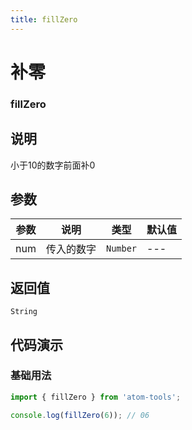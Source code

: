 ```yaml
---
title: fillZero
---
```


# 补零

### fillZero

## 说明
小于10的数字前面补0

## 参数

| 参数  | 说明         | 类型 | 默认值 |
| ----- | ------------ | ---- | ------ |
| num | 传入的数字 | `Number`  | ---      |

## 返回值

`String`

## 代码演示

### 基础用法

```ts
import { fillZero } from 'atom-tools';

console.log(fillZero(6)); // 06

```


    
